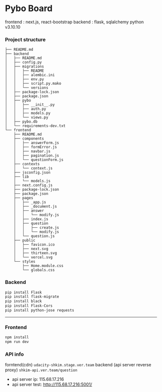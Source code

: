 # Pybo Board

frontend : next.js, react-bootstrap
backend : flask, sqlalchemy
python v3.10.10

### Project structure
```
├── README.md
├── backend
│   ├── README.md
│   ├── config.py
│   ├── migrations
│   │   ├── README
│   │   ├── alembic.ini
│   │   ├── env.py
│   │   ├── script.py.mako
│   │   └── versions
│   ├── package-lock.json
│   ├── package.json
│   ├── pybo
│   │   ├── __init__.py
│   │   ├── auth.py
│   │   ├── models.py
│   │   └── views.py
│   ├── pybo.db
│   └── requirements-dev.txt
└── frontend
    ├── README.md
    ├── components
    │   ├── answerForm.js
    │   ├── formError.js
    │   ├── navbar.js
    │   ├── pagination.js
    │   └── questionForm.js
    ├── contexts
    │   └── context.js
    ├── jsconfig.json
    ├── lib
    │   └── models.js
    ├── next.config.js
    ├── package-lock.json
    ├── package.json
    ├── pages
    │   ├── _app.js
    │   ├── _document.js
    │   ├── answer
    │   │   └── modify.js
    │   ├── index.js
    │   ├── question
    │   │   ├── create.js
    │   │   └── modify.js
    │   └── question.js
    ├── public
    │   ├── favicon.ico
    │   ├── next.svg
    │   ├── thirteen.svg
    │   └── vercel.svg
    └── styles
        ├── Home.module.css
        └── globals.css
```

### Backend

```bash
pip install Flask
pip install flask-migrate
pip install black
pip install Flask-Cors
pip install python-jose requests
```

---

### Frontend

```bash
npm install
npm run dev
```

### API info
forntend(cdn)
`udacity-shkim.stage.ver.team`
backend (api server reverse proxy)
`shkim-api.ver.team/question`
- api server ip: 115.68.17.216  
- api server test: http://115.68.17.216:5001/
